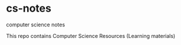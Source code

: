 # cs-notes
computer science notes


<p>This repo contains Computer Science Resources (Learning materials) </p>
